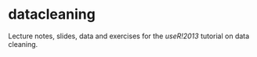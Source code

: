 datacleaning
============

Lecture notes, slides, data and exercises for the _useR!2013_ tutorial on data cleaning.


